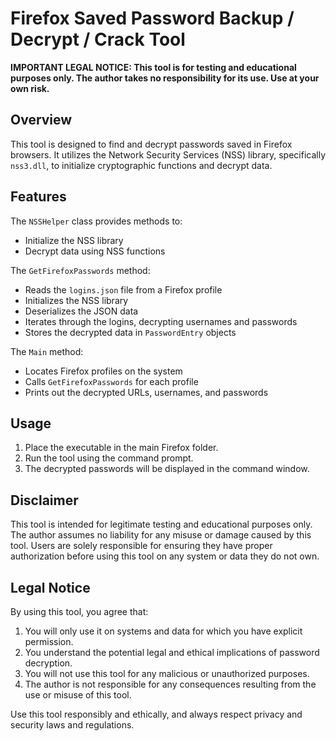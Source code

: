 # Firefox Saved Password Backup / Decrypt / Crack Tool

**IMPORTANT LEGAL NOTICE: This tool is for testing and educational purposes only. The author takes no responsibility for its use. Use at your own risk.**

## Overview

This tool is designed to find and decrypt passwords saved in Firefox browsers. It utilizes the Network Security Services (NSS) library, specifically `nss3.dll`, to initialize cryptographic functions and decrypt data.

## Features

The `NSSHelper` class provides methods to:
- Initialize the NSS library
- Decrypt data using NSS functions

The `GetFirefoxPasswords` method:
- Reads the `logins.json` file from a Firefox profile
- Initializes the NSS library
- Deserializes the JSON data
- Iterates through the logins, decrypting usernames and passwords
- Stores the decrypted data in `PasswordEntry` objects

The `Main` method:
- Locates Firefox profiles on the system
- Calls `GetFirefoxPasswords` for each profile
- Prints out the decrypted URLs, usernames, and passwords

## Usage

1. Place the executable in the main Firefox folder.
2. Run the tool using the command prompt.
3. The decrypted passwords will be displayed in the command window.

## Disclaimer

This tool is intended for legitimate testing and educational purposes only. The author assumes no liability for any misuse or damage caused by this tool. Users are solely responsible for ensuring they have proper authorization before using this tool on any system or data they do not own.

## Legal Notice

By using this tool, you agree that:
1. You will only use it on systems and data for which you have explicit permission.
2. You understand the potential legal and ethical implications of password decryption.
3. You will not use this tool for any malicious or unauthorized purposes.
4. The author is not responsible for any consequences resulting from the use or misuse of this tool.

Use this tool responsibly and ethically, and always respect privacy and security laws and regulations.
